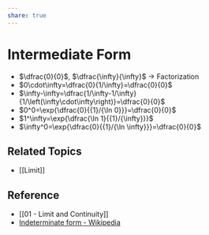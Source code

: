 ```yaml
---
share: true
---
```


# Intermediate Form

- $\dfrac{0}{0}$, $\dfrac{\infty}{\infty}$ → Factorization
- $0\cdot\infty=\dfrac{0}{1/\infty}=\dfrac{0}{0}$
- $\infty-\infty=\dfrac{1/\infty-1/\infty}{1/\left(\infty\cdot\infty\right)}=\dfrac{0}{0}$
- $0^0=\exp{\dfrac{0}{{1}/{\ln 0}}}=\dfrac{0}{0}$
- $1^\infty=\exp{\dfrac{\ln 1}{{1}/{\infty}}}$
- $\infty^0=\exp{\dfrac{0}{{1}/{\ln \infty}}}=\dfrac{0}{0}$

## Related Topics

- [[Limit]]

## Reference

- [[01 - Limit and Continuity]]
- [Indeterminate form - Wikipedia](https://en.wikipedia.org/wiki/Indeterminate_form)
